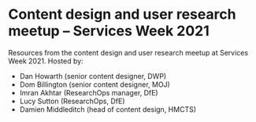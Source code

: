 # Content design and user research meetup – Services Week 2021
Resources from the content design and user research meetup at Services Week 2021. Hosted by:
* Dan Howarth (senior content designer, DWP)
* Dom Billington (senior content designer, MOJ)
* Imran Akhtar (ResearchOps manager, DfE)
* Lucy Sutton (ResearchOps, DfE)
* Damien Middleditch (head of content design, HMCTS)
